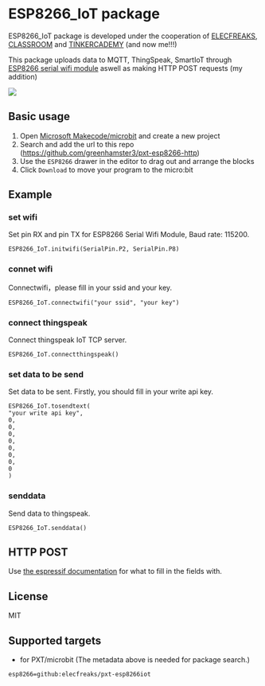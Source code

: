 # ESP8266_IoT package

ESP8266_IoT package is developed under the cooperation of [ELECFREAKS](https://www.elecfreaks.com/), [CLASSROOM](http://www.classroom.com.hk/) and [TINKERCADEMY](https://tinkercademy.com/) (and now me!!!)

This package uploads data to MQTT, ThingSpeak, SmartIoT through [ESP8266 serial wifi module](http://www.elecfreaks.com/estore/esp8266-serial-wifi-module.html) aswell as making HTTP POST requests (my addition)

![](https://github.com/greenhamster3/pxt-esp8266-http/blob/master/ESP8266.png)

## Basic usage

1. Open [Microsoft Makecode/microbit](https://pxt.microbit.org) and create a new project 
2. Search and add the url to this repo (https://github.com/greenhamster3/pxt-esp8266-http)
3. Use the `ESP8266` drawer in the editor to drag out and arrange the blocks
4. Click `Download` to move your program to the micro:bit


## Example

### set wifi
Set pin RX and pin TX for ESP8266 Serial Wifi Module, Baud rate: 115200.
```blocks
ESP8266_IoT.initwifi(SerialPin.P2, SerialPin.P8)
```

### connet wifi
Connectwifi，please fill in your ssid and your key.
```blocks
ESP8266_IoT.connectwifi("your ssid", "your key")
```

### connect thingspeak
Connect thingspeak IoT TCP server.
```blocks
ESP8266_IoT.connectthingspeak()
```

### set data to be send 
Set data to be sent. Firstly, you should fill in your write api key.
```blocks
ESP8266_IoT.tosendtext(
"your write api key",
0,
0,
0,
0,
0,
0,
0,
0
)
``` 

### senddata
Send data to thingspeak.
```blocks
ESP8266_IoT.senddata()
```
## HTTP POST
Use [the espressif documentation](https://docs.espressif.com/projects/esp-at/en/release-v2.3.0.0_esp8266/AT_Command_Set/HTTP_AT_Commands.html#parameters) for what to fill in the fields with.

## License

MIT


## Supported targets

* for PXT/microbit
(The metadata above is needed for package search.)

```package
esp8266=github:elecfreaks/pxt-esp8266iot
```



